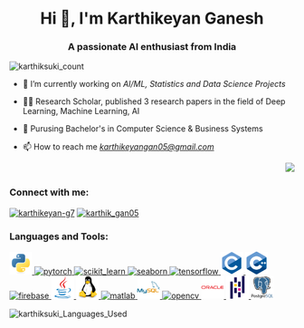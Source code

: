 <h1 align="center">Hi 👋, I'm Karthikeyan Ganesh</h1>
<h3 align="center">A passionate AI enthusiast from India</h3>
<p align="left"> <img src="https://komarev.com/ghpvc/?username=karthiksuki&label=Profile%20views&color=0e75b6&style=flat" alt="karthiksuki_count" /> </p>


- 🔭 I’m currently working on *AI/ML, Statistics and Data Science Projects*
  
- 👨‍💻 Research Scholar, published 3 research papers in the field of Deep Learning, Machine Learning, AI

- 💬 Purusing Bachelor's in Computer Science & Business Systems
  
- 📫 How to reach me *karthikeyangan05@gmail.com*
  
<p align="right"> <img src="https://th.bing.com/th/id/R.aace76b625b36d67622cc181506c84a3?rik=dn7r6ybndjxn5g&riu=http%3a%2f%2f4.bp.blogspot.com%2f-66FKWAqHb3U%2fU-ZoMM16dqI%2fAAAAAAAAEv8%2fTu3XMqcoaWk%2fs1600%2fHello-World.jpg&ehk=jKakrWJgxRqqCfYQLhDLr1hu%2bzEOGtmE%2b3SQIaWkjgU%3d&risl=&pid=ImgRaw&r=0"> </p>
<h3 align="left">Connect with me:</h3>
<p align="left">
<a href="https://www.linkedin.com/in/karthikeyan-g7/" target="blank"><img align="center" src="https://raw.githubusercontent.com/rahuldkjain/github-profile-readme-generator/master/src/images/icons/Social/linked-in-alt.svg" alt="karthikeyan-g7" height="30" width="40" /></a>
<a href="https://leetcode.com/u/karthik_gan05/" target="blank"><img align="center" src="https://raw.githubusercontent.com/rahuldkjain/github-profile-readme-generator/master/src/images/icons/Social/leet-code.svg" alt="karthik_gan05" height="30" width="40" /></a>
</p>

<h3 align="left">Languages and Tools:</h3>
<p align="left"> <a href="https://www.python.org" target="_blank" rel="noreferrer"> <img src="https://raw.githubusercontent.com/devicons/devicon/master/icons/python/python-original.svg" alt="python" width="40" height="40"/> </a> <a href="https://pytorch.org/" target="_blank" rel="noreferrer"> <img src="https://www.vectorlogo.zone/logos/pytorch/pytorch-icon.svg" alt="pytorch" width="40" height="40"/> </a> <a href="https://scikit-learn.org/" target="_blank" rel="noreferrer"> <img src="https://upload.wikimedia.org/wikipedia/commons/0/05/Scikit_learn_logo_small.svg" alt="scikit_learn" width="40" height="40"/> </a> <a href="https://seaborn.pydata.org/" target="_blank" rel="noreferrer"> <img src="https://seaborn.pydata.org/_images/logo-mark-lightbg.svg" alt="seaborn" width="40" height="40"/> </a> <a href="https://www.tensorflow.org" target="_blank" rel="noreferrer"> <img src="https://www.vectorlogo.zone/logos/tensorflow/tensorflow-icon.svg" alt="tensorflow" width="40" height="40"/> </a> <a href="https://www.cprogramming.com/" target="_blank" rel="noreferrer"> <img src="https://raw.githubusercontent.com/devicons/devicon/master/icons/c/c-original.svg" alt="c" width="40" height="40"/> </a> <a href="https://www.w3schools.com/cpp/" target="_blank" rel="noreferrer"> <img src="https://raw.githubusercontent.com/devicons/devicon/master/icons/cplusplus/cplusplus-original.svg" alt="cplusplus" width="40" height="40"/> </a> <a href="https://firebase.google.com/" target="_blank" rel="noreferrer"> <img src="https://brandeps.com/logo-download/F/Firebase-logo-vector-02.svg" alt="firebase" width="40" height="40"/> </a> <a href="https://www.java.com" target="_blank" rel="noreferrer"> <img src="https://raw.githubusercontent.com/devicons/devicon/master/icons/java/java-original.svg" alt="java" width="40" height="40"/> </a> <a href="https://www.linux.org/" target="_blank" rel="noreferrer"> <img src="https://raw.githubusercontent.com/devicons/devicon/master/icons/linux/linux-original.svg" alt="linux" width="40" height="40"/> </a> <a href="https://www.mathworks.com/" target="_blank" rel="noreferrer"> <img src="https://upload.wikimedia.org/wikipedia/commons/2/21/Matlab_Logo.png" alt="matlab" width="40" height="40"/> </a> <a href="https://www.mysql.com/" target="_blank" rel="noreferrer"> <img src="https://raw.githubusercontent.com/devicons/devicon/master/icons/mysql/mysql-original-wordmark.svg" alt="mysql" width="40" height="40"/> </a> <a href="https://opencv.org/" target="_blank" rel="noreferrer"> <img src="https://www.vectorlogo.zone/logos/opencv/opencv-icon.svg" alt="opencv" width="40" height="40"/> </a> <a href="https://www.oracle.com/" target="_blank" rel="noreferrer"> <img src="https://raw.githubusercontent.com/devicons/devicon/master/icons/oracle/oracle-original.svg" alt="oracle" width="40" height="40"/> </a> <a href="https://pandas.pydata.org/" target="_blank" rel="noreferrer"> <img src="https://raw.githubusercontent.com/devicons/devicon/2ae2a900d2f041da66e950e4d48052658d850630/icons/pandas/pandas-original.svg" alt="pandas" width="40" height="40"/> </a> <a href="https://www.postgresql.org" target="_blank" rel="noreferrer"> <img src="https://raw.githubusercontent.com/devicons/devicon/master/icons/postgresql/postgresql-original-wordmark.svg" alt="postgresql" width="40" height="40"/> </a> </p>

<p><img align="center" src="https://github-readme-stats.vercel.app/api/top-langs?username=karthiksuki&show_icons=true&locale=en&layout=compact" alt="karthiksuki_Languages_Used" /></p>

